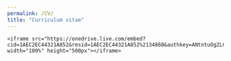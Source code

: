```yaml
---
permalink: /CV/
title: "Curriculum vitae"
---
```



    <iframe src="https://onedrive.live.com/embed?cid=1AEC2EC44321A852&resid=1AEC2EC44321A852%2134860&authkey=ANtntuOgZLCPg5Q&em=2" width="100%" height="500px"></iframe>

